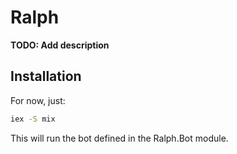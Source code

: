 # Ralph

**TODO: Add description**

## Installation

For now, just:

```bash
iex -S mix
```

This will run the bot defined in the Ralph.Bot module.
